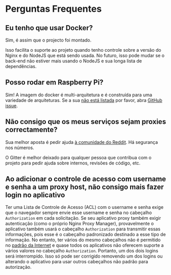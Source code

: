 # Perguntas Frequentes

## Eu tenho que usar Docker?

Sim, é assim que o projecto foi montado.

Isso facilita o suporte ao projeto quando tenho controle sobre a versão do Nginx e do NodeJS que está sendo usada. No futuro, isso pode mudar se o back-end não estiver mais usando o NodeJS e sua longa lista de dependências.

## Posso rodar em Raspberry Pi?

Sim! A imagem do docker é multi-arquitetura e é construída para uma variedade de arquiteturas. Se a sua [não está listada](https://hub.docker.com/r/jc21/nginx-proxy-manager/tags) por favor, abra
[GitHub issue](https://github.com/jc21/nginx-proxy-manager/issues/new?assignees=&labels=enhancement&template=feature_request.md&title=).

## Não consigo que os meus serviços sejam proxies correctamente?

Sua melhor aposta é pedir ajuda [à comunidade do Reddit](https://www.reddit.com/r/nginxproxymanager/). Há segurança nos números.

O Gitter é melhor deixado para qualquer pessoa que contribua com o projeto para pedir ajuda sobre internos, revisões de código, etc.

## Ao adicionar o controle de acesso com username e senha a um proxy host, não consigo mais fazer login no aplicativo

Ter uma Lista de Controle de Acesso (ACL) com o username e senha exige que o navegador sempre envie esse username e senha no cabeçalho `Authorization` em cada solicitação. Se seu aplicativo proxy também exigir autenticação (como o próprio Nginx Proxy Manager), provavelmente o aplicativo também usará o cabeçalho `Authorization` para transmitir essas informações, pois esse é o cabeçalho padronizado destinado a esse tipo de informação. No entanto, ter vários do mesmo cabeçalhos não é permitido no [padrão da Internet](https://www.rfc-editor.org/rfc/rfc7230#section-3.2.2) e quase todos os aplicativos não oferecem suporte a vários valores no cabeçalho `Authorization`. Portanto, um dos dois logins será interrompido. Isso só pode ser corrigido removendo um dos logins ou alterando o aplicativo para usar outros cabeçalhos não padrão para autorização.
